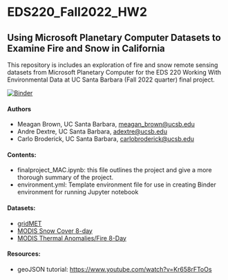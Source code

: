 # EDS220_Fall2022_HW2

## Using Microsoft Planetary Computer Datasets to Examine Fire and Snow in California

This repository is includes an exploration of fire and snow remote sensing datasets from Microsoft Planetary Computer for the EDS 220 Working With Environmental Data at UC Santa Barbara (Fall 2022 quarter) final project.

[![Binder](https://mybinder.org/badge_logo.svg)](https://mybinder.org/v2/gh/EDS220-Fall2022-org/homework-2-mac/HEAD)

#### Authors
- Meagan Brown, UC Santa Barbara, meagan_brown@ucsb.edu
- Andre Dextre, UC Santa Barbara, adextre@ucsb.edu
- Carlo Broderick, UC Santa Barbara, carlobroderick@ucsb.edu

#### Contents:
- finalproject_MAC.ipynb: this file outlines the project and give a more thorough summary of the project. 
- environment.yml: Template environment file for use in creating Binder environment for running Jupyter notebook

#### Datasets:
- [gridMET](https://planetarycomputer.microsoft.com/dataset/gridmet)
- [MODIS Snow Cover 8-day](https://planetarycomputer.microsoft.com/dataset/modis-10A2-061)
- [MODIS Thermal Anomalies/Fire 8-Day](https://planetarycomputer.microsoft.com/dataset/modis-14A2-061)


#### Resources:
- geoJSON tutorial: https://www.youtube.com/watch?v=Kr658rFToOs


